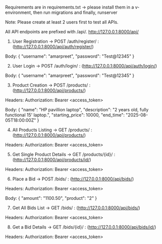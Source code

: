 <!-- Documentation on how to access APIs  -->

Requirements are in requirements.txt -> please install them in a v-environment,
then run migrations and finally, runserver

Note: Please create at least 2 users first to test all APIs.

All API endpoints are prefixed with /api/.
http://127.0.0.1:8000/api/


1. User Registration -> POST /auth/register/ : (http://127.0.0.1:8000/api/auth/register/)

Body:
{
  "username": "amarpreet",
  "password": "Test@12345"
}


2. User Login -> POST /auth/login/ : (http://127.0.0.1:8000/api/auth/login/)

Body:
{
  "username": "amarpreet",
  "password": "Test@12345"
}


3. Product Creation -> POST /products/ : (http://127.0.0.1:8000/api/products/)

Headers:
Authorization: Bearer <access_token>

Body:
{
  "name": "HP pavillion laptop",
  "description": "2 years old, fully functional 15' laptop.",
  "starting_price": 10000,
  "end_time": "2025-08-05T18:00:00Z"
}


4. All Products Listing -> GET /products/ : (http://127.0.0.1:8000/api/products/)

Headers:
Authorization: Bearer <access_token>


5. Get Single Product Details -> GET /products/{id}/ : (http://127.0.0.1:8000/api/products/id/)

Headers:
Authorization: Bearer <access_token>



6. Place a Bid -> POST /bids/ : (http://127.0.0.1:8000/api/bids/)

Headers:
Authorization: Bearer <access_token>

Body:
{
    "amount": "1100.50",
    "product": "2"
}


7. Get All Bids List -> GET /bids/ : (http://127.0.0.1:8000/api/bids/)

Headers:
Authorization: Bearer <access_token>


8. Get a Bid Details -> GET /bids/{id}/ : (http://127.0.0.1:8000/api/bids/id/)

Headers:
Authorization: Bearer <access_token>

